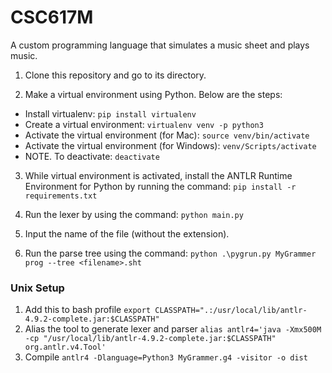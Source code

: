 # CSC617M

A custom programming language that simulates a music sheet and plays music.

1. Clone this repository and go to its directory.

2. Make a virtual environment using Python. Below are the steps:

- Install virtualenv: `pip install virtualenv`
- Create a virtual environment: `virtualenv venv -p python3`
- Activate the virtual environment (for Mac): `source venv/bin/activate`
- Activate the virtual environment (for Windows): `venv/Scripts/activate`
- NOTE. To deactivate: `deactivate`

3. While virtual environment is activated, install the ANTLR Runtime Environment for Python by running the command: `pip install -r requirements.txt`

4. Run the lexer by using the command: `python main.py`

5. Input the name of the file (without the extension).

6. Run the parse tree using the command: `python .\pygrun.py MyGrammer prog --tree <filename>.sht`

### Unix Setup

1.  Add this to bash profile
    `export CLASSPATH=".:/usr/local/lib/antlr-4.9.2-complete.jar:$CLASSPATH"`
2.  Alias the tool to generate lexer and parser
    `alias antlr4='java -Xmx500M -cp "/usr/local/lib/antlr-4.9.2-complete.jar:$CLASSPATH" org.antlr.v4.Tool'`
3.  Compile
    `antlr4 -Dlanguage=Python3 MyGrammer.g4 -visitor -o dist`
